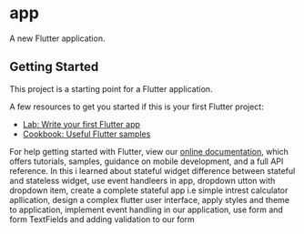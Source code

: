 # app

A new Flutter application.

## Getting Started

This project is a starting point for a Flutter application.

A few resources to get you started if this is your first Flutter project:

- [Lab: Write your first Flutter app](https://flutter.dev/docs/get-started/codelab)
- [Cookbook: Useful Flutter samples](https://flutter.dev/docs/cookbook)

For help getting started with Flutter, view our
[online documentation](https://flutter.dev/docs), which offers tutorials,
samples, guidance on mobile development, and a full API reference.
In this i learned about stateful widget difference between stateful and stateless widget, use event handleers in app, dropdown utton with dropdown item, create a complete stateful app i.e simple intrest calculator apllication, design a complex flutter user interface, apply styles and theme to application, implement event handling in our application, use form and form TextFields and adding validation to our form
